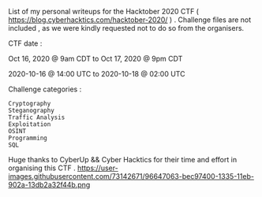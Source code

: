 List of my personal writeups for the Hacktober 2020 CTF ( https://blog.cyberhacktics.com/hacktober-2020/ ) .
Challenge files are not included , as we were kindly requested not to do so from the organisers.

CTF date : 

Oct 16, 2020 @ 9am CDT to Oct 17, 2020 @ 9pm CDT

2020-10-16 @ 14:00 UTC to 2020-10-18 @ 02:00 UTC
    
Challenge categories : 

    Cryptography
    Steganography
    Traffic Analysis
    Exploitation
    OSINT
    Programming
    SQL

Huge thanks to CyberUp && Cyber Hacktics for their time and effort in organising this CTF .
https://user-images.githubusercontent.com/73142671/96647063-bec97400-1335-11eb-902a-13db2a32f44b.png
